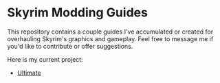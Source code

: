 # Skyrim Modding Guides

This repository contains a couple guides I've accumulated or created for overhauling Skyrim's graphics and gameplay.
Feel free to message me if you'd like to contribute or offer suggestions.

Here is my current project:
* [Ultimate](ultimate.md)
